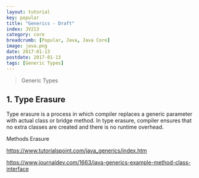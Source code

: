 ```yaml
---
layout: tutorial
key: popular
title: "Generics - Draft"
index: JV213
category: core
breadcrumb: [Popular, Java, Java Core]
image: java.png
date: 2017-01-13
postdate: 2017-01-13
tags: [Generic Types]
---
```


> Generic Types

## 1. Type Erasure
Type erasure is a process in which compiler replaces a generic parameter with actual class or bridge method. In type erasure, compiler ensures that no extra classes are created and there is no runtime overhead.


Methods Erasure

https://www.tutorialspoint.com/java_generics/index.htm

https://www.journaldev.com/1663/java-generics-example-method-class-interface
